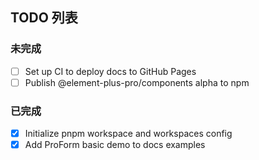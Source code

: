 ## TODO 列表

### 未完成

- [ ] Set up CI to deploy docs to GitHub Pages
- [ ] Publish @element-plus-pro/components alpha to npm

### 已完成

- [x] Initialize pnpm workspace and workspaces config
- [x] Add ProForm basic demo to docs examples
